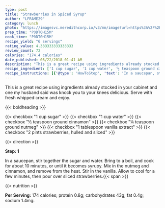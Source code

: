 ```yaml
---
type: post
title: "Strawberries in Spiced Syrup"
author: "LFRAME29"
category: lunch
photo: "https://imagesvc.meredithcorp.io/v3/mm/image?url=https%3A%2F%2Fimages.media-allrecipes.com%2Fuserphotos%2F68043.jpg"
prep_time: "P0DT0H15M"
cook_time: "P0DT0H15M"
recipe_yield: "6 servings"
rating_value: 4.333333333333333
review_count: 72
calories: "174.4 calories"
date_published: 05/22/2018 01:41 AM
description: "This is a great recipe using ingredients already stocked in your cabinet and one my husband said was knock you to your knees delicious. Serve with fresh whipped cream and enjoy."
recipe_ingredient: ['1 cup sugar', '1 cup water', '½ teaspoon ground cinnamon', '¼ teaspoon ground nutmeg', '1 tablespoon vanilla extract', '2 pints strawberries, hulled and sliced']
recipe_instructions: [{'@type': 'HowToStep', 'text': 'In a saucepan, stir together the sugar and water. Bring to a boil, and cook for about 10 minutes, or until it becomes syrupy. Mix in the nutmeg and cinnamon, and remove from the heat. Stir in the vanilla. Allow to cool for a few minutes, then pour over sliced strawberries.\n'}]
---
```


This is a great recipe using ingredients already stocked in your cabinet and one my husband said was knock you to your knees delicious. Serve with fresh whipped cream and enjoy. 

{{< boldheading >}}

{{< checkbox "1 cup sugar" >}}
{{< checkbox "1 cup water" >}}
{{< checkbox "½ teaspoon ground cinnamon" >}}
{{< checkbox "¼ teaspoon ground nutmeg" >}}
{{< checkbox "1 tablespoon vanilla extract" >}}
{{< checkbox "2 pints strawberries, hulled and sliced" >}}


{{< direction >}}

**Step: 1**

In a saucepan, stir together the sugar and water. Bring to a boil, and cook for about 10 minutes, or until it becomes syrupy. Mix in the nutmeg and cinnamon, and remove from the heat. Stir in the vanilla. Allow to cool for a few minutes, then pour over sliced strawberries.{{< span >}}

{{< nutrition >}}

**Per Serving:** 174 calories; protein 0.8g; carbohydrates 43g; fat 0.4g; sodium 1.4mg.